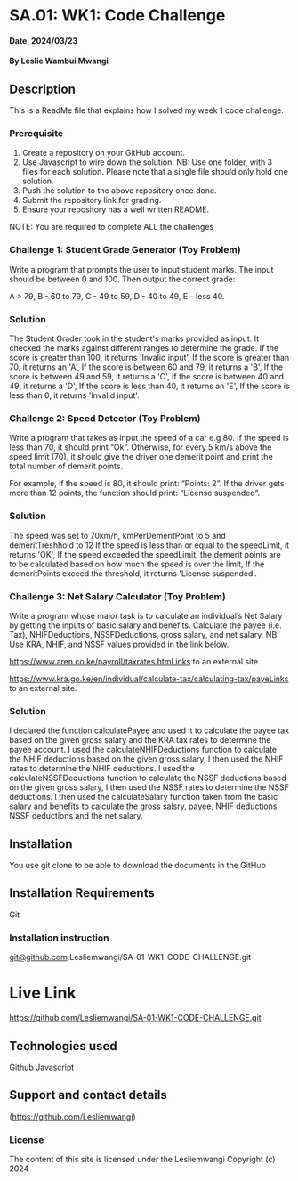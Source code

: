 # SA.01: WK1: Code Challenge

#### Date, 2024/03/23

#### By Leslie Wambui Mwangi

## Description
This is a ReadMe file that explains how I solved my week 1 code challenge.

### Prerequisite
1. Create a repository on your GitHub account.
2. Use Javascript to wire down the solution.
NB: Use one folder, with 3 files for each solution. Please note that a single file should only hold one solution.
3. Push the solution to the above repository once done.
4. Submit the repository link for grading.
5. Ensure your repository has a well written README. 

NOTE: You are required to complete ALL the challenges
### Challenge 1: Student Grade Generator (Toy Problem)
Write a program that prompts the user to input student marks. The input should be between 0 and 100. Then output the correct grade:

A > 79, B - 60 to 79, C -  49 to 59, D - 40 to 49, E - less 40.

### Solution
The Student Grader took in the student's marks provided as input.
It checked the marks against different ranges to determine the grade.
If the score is greater than 100, it returns 'Invalid input',
If the score is greater than 70, it returns an 'A',
If the score is between 60 and 79, it returns a 'B',
If the score is between 49 and 59, it returns a 'C',
If the score is between 40 and 49, it returns a 'D',
If the score is less than 40, it returns an 'E',
If the score is less than 0, it returns 'Invalid input'.


### Challenge 2: Speed Detector (Toy Problem)
Write a program that takes as input the speed of a car e.g 80. If the speed is less than 70, it should print “Ok”. Otherwise, for every 5 km/s above the speed limit (70), it should give the driver one demerit point and print the total number of demerit points.

For example, if the speed is 80, it should print: “Points: 2”. If the driver gets more than 12 points, the function should print: “License suspended”.

### Solution
The speed was set to 70km/h, kmPerDemeritPoint to 5 and demeritTreshhold to 12
If the speed is less than or equal to the speedLimit, it returns 'OK',
If the speed exceeded the speedLimit, the demerit points are to be calculated based on how much the speed is over the limit,
If the demeritPoints exceed the threshold, it returns 'License suspended'.

### Challenge 3: Net Salary Calculator (Toy Problem)
Write a program whose major task is to calculate an individual’s Net Salary by getting the inputs of basic salary and benefits. Calculate the payee (i.e. Tax), NHIFDeductions, NSSFDeductions, gross salary, and net salary. 
NB: Use KRA, NHIF, and NSSF values provided in the link below.

https://www.aren.co.ke/payroll/taxrates.htmLinks to an external site.  

https://www.kra.go.ke/en/individual/calculate-tax/calculating-tax/payeLinks to an external site.

### Solution
I declared the function calculatePayee and used it to calculate the payee tax based on the given gross salary and the KRA tax rates to determine the payee account.
I used the calculateNHIFDeductions function to calculate the NHIF deductions based on the given gross salary, I then used the NHIF rates to determine the NHIF deductions.
I used the calculateNSSFDeductions function to calculate the NSSF deductions based on the given gross salary, I then used the NSSF rates to determine the NSSF deductions.
I then used the calculateSalary function taken from the basic salary and benefits to calculate the gross salsry, payee, NHIF deductions, NSSF deductions and the net salary.

## Installation
You use git clone to be able to download the documents in the GitHub

## Installation Requirements
Git

### Installation instruction
git@github.com:Lesliemwangi/SA-01-WK1-CODE-CHALLENGE.git



# Live Link
https://github.com/Lesliemwangi/SA-01-WK1-CODE-CHALLENGE.git

## Technologies used
Github
Javascript

## Support and contact details
(https://github.com/Lesliemwangi)

### License
The content of this site is licensed under the Lesliemwangi
Copyright (c) 2024
